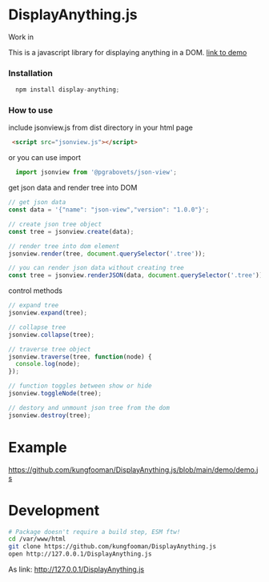 # DisplayAnything.js

Work in 

This is a javascript library for displaying anything in a DOM. [link to demo](http://pgrabovets.github.io/json-view/)

### Installation
```javascript
  npm install display-anything;
```

### How to use
include jsonview.js from dist directory in your html page
```html
 <script src="jsonview.js"></script>
```
or you can use import
```javascript
  import jsonview from '@pgrabovets/json-view';
```

get json data and render tree into DOM
```javascript
// get json data
const data = '{"name": "json-view","version": "1.0.0"}';

// create json tree object
const tree = jsonview.create(data);

// render tree into dom element
jsonview.render(tree, document.querySelector('.tree'));

// you can render json data without creating tree
const tree = jsonview.renderJSON(data, document.querySelector('.tree'));
```

control methods
```javascript
// expand tree
jsonview.expand(tree);

// collapse tree
jsonview.collapse(tree);

// traverse tree object
jsonview.traverse(tree, function(node) {
  console.log(node);
});

// function toggles between show or hide
jsonview.toggleNode(tree);

// destory and unmount json tree from the dom
jsonview.destroy(tree);
```

# Example

https://github.com/kungfooman/DisplayAnything.js/blob/main/demo/demo.js

# Development

```sh
# Package doesn't require a build step, ESM ftw!
cd /var/www/html
git clone https://github.com/kungfooman/DisplayAnything.js
open http://127.0.0.1/DisplayAnything.js
```

As link: http://127.0.0.1/DisplayAnything.js